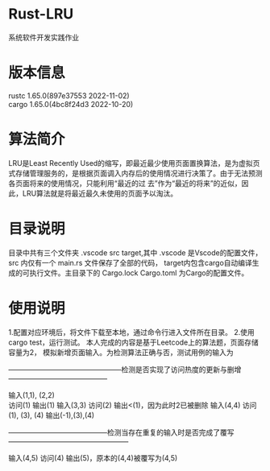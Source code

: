 # Rust-LRU
系统软件开发实践作业

# 版本信息
rustc 1.65.0(897e37553 2022-11-02)  
cargo 1.65.0(4bc8f24d3 2022-10-20)

# 算法简介
LRU是Least Recently Used的缩写，即最近最少使用页面置换算法，是为虚拟页式存储管理服务的，是根据页面调入内存后的使用情况进行决策了。由于无法预测各页面将来的使用情况，只能利用“最近的过
去”作为“最近的将来”的近似，因此，LRU算法就是将最近最久未使用的页面予以淘汰。

# 目录说明
目录中共有三个文件夹  .vscode  src  target,其中 .vscode  是Vscode的配置文件，src 内仅有一个 main.rs 文件保存了全部的代码， target内包含cargo自动编译生成的可执行文件。主目录下的 Cargo.lock  Cargo.toml 为Cargo的配置文件。
  
  # 使用说明
  1.配置对应环境后，将文件下载至本地，通过命令行进入文件所在目录。
  2.使用cargo test，运行测试。
  本人完成的内容是基于Leetcode上的算法题，页面存储容量为2， <key-value>模拟新增页面输入。为检测算法正确与否，测试用例的输入为
  
  ————————————————检测是否实现了访问热度的更新与删增——————————————
  
  输入(1,1), (2,2)  
  访问(1)               输出(1)
  输入(3,3) 
  访问(2)               输出<(1)，因为此时2已被删除
  输入(4,4)
  访问(1), (3), (4)     输出(-1),(3),(4)
  
  ——————————————检测当存在重复的输入时是否完成了覆写—————————————————
                                       
  输入(4,5)
  访问(4)               输出(5)，原本的(4,4)被覆写为(4,5)
  
